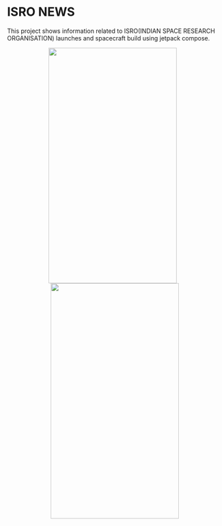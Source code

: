 # ISRO NEWS
This project shows information related to ISRO(INDIAN SPACE RESEARCH ORGANISATION) launches and spacecraft build using jetpack compose.
<p align="center">
  <img width="300" height="550" style="padding-right:10px" src="https://github.com/divyanksharma19/ISRO_News/assets/123388291/42a8672f-d5ef-46e2-9949-a66213c09c9d">
  <img width="300" height="550" src="https://github.com/divyanksharma19/ISRO_News/assets/123388291/bd24b97a-e7ba-43be-b658-f454d1293fef">
</p>
